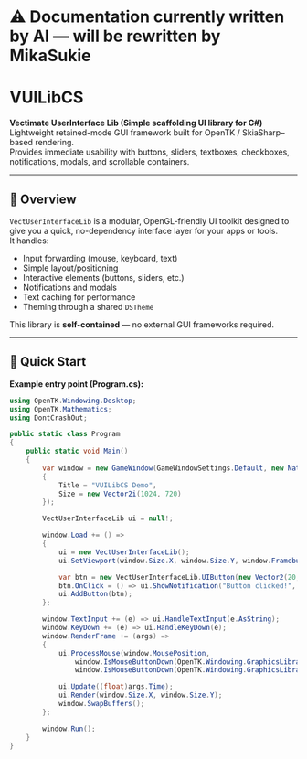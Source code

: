 # ⚠️ Documentation currently written by AI — will be rewritten by MikaSukie

# VUILibCS
**Vectimate UserInterface Lib (Simple scaffolding UI library for C#)**  
Lightweight retained-mode GUI framework built for OpenTK / SkiaSharp–based rendering.  
Provides immediate usability with buttons, sliders, textboxes, checkboxes, notifications, modals, and scrollable containers.

---

## 🧩 Overview

`VectUserInterfaceLib` is a modular, OpenGL-friendly UI toolkit designed to give you a quick, no-dependency interface layer for your apps or tools.  
It handles:
- Input forwarding (mouse, keyboard, text)
- Simple layout/positioning
- Interactive elements (buttons, sliders, etc.)
- Notifications and modals
- Text caching for performance
- Theming through a shared `DSTheme`

This library is **self-contained** — no external GUI frameworks required.

---

## 🚀 Quick Start

**Example entry point (Program.cs):**

```csharp
using OpenTK.Windowing.Desktop;
using OpenTK.Mathematics;
using DontCrashOut;

public static class Program
{
    public static void Main()
    {
        var window = new GameWindow(GameWindowSettings.Default, new NativeWindowSettings()
        {
            Title = "VUILibCS Demo",
            Size = new Vector2i(1024, 720)
        });

        VectUserInterfaceLib ui = null!;

        window.Load += () =>
        {
            ui = new VectUserInterfaceLib();
            ui.SetViewport(window.Size.X, window.Size.Y, window.FramebufferSize.X, window.FramebufferSize.Y);

            var btn = new VectUserInterfaceLib.UIButton(new Vector2(20, 60), new Vector2(200, 40), "Click me!");
            btn.OnClick = () => ui.ShowNotification("Button clicked!", "tr");
            ui.AddButton(btn);
        };

        window.TextInput += (e) => ui.HandleTextInput(e.AsString);
        window.KeyDown += (e) => ui.HandleKeyDown(e);
        window.RenderFrame += (args) =>
        {
            ui.ProcessMouse(window.MousePosition, 
                window.IsMouseButtonDown(OpenTK.Windowing.GraphicsLibraryFramework.MouseButton.Left),
                window.IsMouseButtonDown(OpenTK.Windowing.GraphicsLibraryFramework.MouseButton.Right));

            ui.Update((float)args.Time);
            ui.Render(window.Size.X, window.Size.Y);
            window.SwapBuffers();
        };

        window.Run();
    }
}
